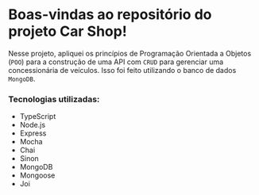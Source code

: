 # Boas-vindas ao repositório do projeto Car Shop!


Nesse projeto, apliquei os princípios de Programação Orientada a Objetos (`POO`) para a construção de uma API com `CRUD` para gerenciar uma concessionária de veículos. Isso foi feito utilizando o banco de dados `MongoDB`.


### Tecnologias utilizadas: 

- TypeScript
- Node.js
- Express
- Mocha
- Chai
- Sinon
- MongoDB
- Mongoose
- Joi